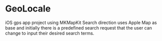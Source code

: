 # GeoLocale
iOS gps app project using MKMapKit
Search direction uses Apple Map as base and initially there is a predefined search request that the 
user can change to input their desired search terms.
